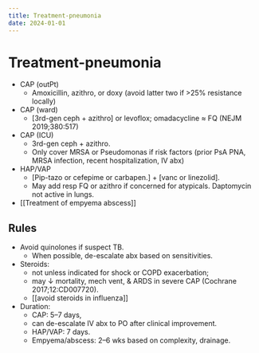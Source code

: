 ```yaml
---
title: Treatment-pneumonia
date: 2024-01-01
---
```


# Treatment-pneumonia

- CAP (outPt)
  - Amoxicillin, azithro, or doxy (avoid latter two if >25% resistance locally)
- CAP (ward)
  - [3rd-gen ceph + azithro] or levoflox; omadacycline ≈ FQ (NEJM 2019;380:517)
- CAP (ICU)
  - 3rd-gen ceph + azithro.
  - Only cover MRSA or Pseudomonas if risk factors (prior PsA PNA, MRSA infection, recent hospitalization, IV abx)
- HAP/VAP
  - [Pip-tazo or cefepime or carbapen.] + [vanc or linezolid].
  - May add resp FQ or azithro if concerned for atypicals. Daptomycin not active in lungs. 
- [[Treatment of empyema abscess]]

## Rules

- Avoid quinolones if suspect TB. 
    - When possible, de-escalate abx based on sensitivities.
- Steroids: 
    - not unless indicated for shock or COPD exacerbation; 
    - may ↓ mortality, mech vent, & ARDS in severe CAP (Cochrane 2017;12:CD007720). 
    - [[avoid steroids in influenza]]
- Duration: 
    - CAP: 5–7 days, 
    - can de-escalate IV abx to PO after clinical improvement. 
    - HAP/VAP: 7 days. 
    - Empyema/abscess: 2–6 wks based on complexity, drainage.
